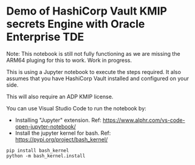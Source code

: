 # Demo of HashiCorp Vault KMIP secrets Engine with Oracle Enterprise TDE

Note: This notebook is still not fully functioning as we are missing the ARM64 pluging for this to work. Work in progress.

This is using a Jupyter notebook to execute the steps required.
It also assumes that you have HashiCorp Vault installed and configured on your side.

This will also require an ADP KMIP license.

You can use Visual Studio Code to run the notebook by:
- Installing "Jupyter" extension. Ref: https://www.alphr.com/vs-code-open-jupyter-notebook/
- Install the jupyter kernel for bash. Ref: https://pypi.org/project/bash_kernel/
```shell
pip install bash_kernel
python -m bash_kernel.install
```
